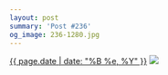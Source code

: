 ```yaml
---
layout: post
summary: 'Post #236'
og_image: 236-1280.jpg
---
```


<p>
  <time><a href="/236">{{ page.date | date: "%B %e, %Y" }}</a></time>
  <a href="/236"><img src="{{ site.assets_url }}/236-640.jpg" srcset="{{ site.assets_url }}/236-1280.jpg 1280w, {{ site.assets_url }}/236-960.jpg 960w, {{ site.assets_url }}/236-640.jpg 640w, {{ site.assets_url }}/236-320.jpg 320w" sizes="(min-width: 700px) 50vw, calc(100vw - 2rem)" /></a>
</p>
